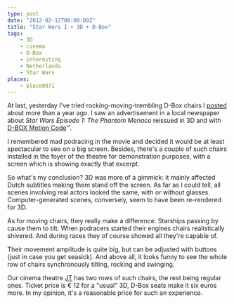 ```yaml
---
type: post
date: "2012-02-12T00:00:00Z"
title: "Star Wars I + 3D + D-Box"
tags:
    - 3D
    - cinema
    - D-Box
    - interesting
    - Netherlands
    - Star Wars
places:
    - place0071
---
```


At last, yesterday I've tried rocking-moving-trembling D-Box chairs I [posted](ru;0060) about more than a year ago. I saw an advertisement in a local newspaper about *Star Wars Episode 1: The Phantom Menace* reissued in 3D and with [D-BOX Motion Code](http://www.d-box.com/)™.

<!--more-->

I remembered mad podracing in the movie and decided it would be at least spectacular to see on a big screen. Besides, there's a couple of such chairs installed in the foyer of the theatre for demonstration purposes, with a screen which is showing exactly that excerpt.

So what's my conclusion? 3D was more of a gimmick: it mainly affected Dutch subtitles making them stand off the screen. As far as I could tell, all scenes involving real actors looked the same, with or without glasses. Computer-generated scenes, conversely, seem to have been re-rendered for 3D.

As for moving chairs, they really make a difference. Starships passing by cause them to tilt. When podracers started their engines chairs realistically shivered. And during races they of course showed all they're capable of.

Their movement amplitude is quite big, but can be adjusted with buttons (just in case you get seasick). And above all, it looks funny to see the whole row of chairs synchronously tilting, rocking and swinging.

Our cinema theatre [JT](http://www.jt.nl/) has two rows of such chairs, the rest being regular ones. Ticket price is € 12 for a "usual" 3D, D-Box seats make it six euros more. In my opinion, it's a reasonable price for such an experience.

